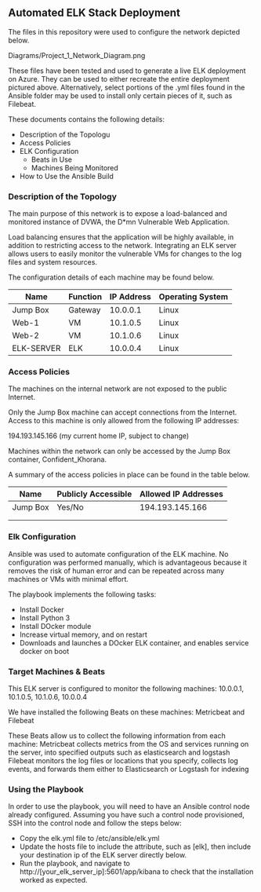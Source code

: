 ## Automated ELK Stack Deployment

The files in this repository were used to configure the network depicted below.

Diagrams/Project_1_Network_Diagram.png

These files have been tested and used to generate a live ELK deployment on Azure. They can be used to either recreate the entire deployment pictured above. Alternatively, select portions of the .yml files found in the Ansible folder may be used to install only certain pieces of it, such as Filebeat.

These documents contains the following details:
- Description of the Topologu
- Access Policies
- ELK Configuration
  - Beats in Use
  - Machines Being Monitored
- How to Use the Ansible Build


### Description of the Topology

The main purpose of this network is to expose a load-balanced and monitored instance of DVWA, the D*mn Vulnerable Web Application.

Load balancing ensures that the application will be highly available, in addition to restricting access to the network.
Integrating an ELK server allows users to easily monitor the vulnerable VMs for changes to the log files and system resources.

The configuration details of each machine may be found below.

| Name     | Function | IP Address | Operating System |
|----------|----------|------------|------------------|
| Jump Box | Gateway  | 10.0.0.1   | Linux            |
| Web-1    | VM       | 10.1.0.5   | Linux            |
| Web-2    | VM       | 10.1.0.6   | Linux            |
|ELK-SERVER| ELK      | 10.0.0.4   | Linux            |

### Access Policies

The machines on the internal network are not exposed to the public Internet. 

Only the Jump Box machine can accept connections from the Internet. Access to this machine is only allowed from the following IP addresses:

194.193.145.166 (my current home IP, subject to change)

Machines within the network can only be accessed by the Jump Box container, Confident_Khorana.

A summary of the access policies in place can be found in the table below.

| Name     | Publicly Accessible | Allowed IP Addresses |
|----------|---------------------|----------------------|
| Jump Box | Yes/No              | 194.193.145.166      |
|          |                     |                      |
|          |                     |                      |

### Elk Configuration

Ansible was used to automate configuration of the ELK machine. No configuration was performed manually, which is advantageous because it removes the risk of human error and can be repeated across many machines or VMs with minimal effort.

The playbook implements the following tasks:
- Install Docker
- Install Python 3
- Install DOcker module
- Increase virtual memory, and on restart
- Downloads and launches a DOcker ELK container, and enables service docker on boot

### Target Machines & Beats
This ELK server is configured to monitor the following machines:
10.0.0.1, 10.1.0.5, 10.1.0.6, 10.0.0.4

We have installed the following Beats on these machines:
Metricbeat and Filebeat

These Beats allow us to collect the following information from each machine:
Metricbeat collects metrics from the OS and services running on the server, into specified outputs such as elasticsearch and logstash
Filebeat monitors the log files or locations that you specify, collects log events, and forwards them either to Elasticsearch or Logstash for indexing

### Using the Playbook
In order to use the playbook, you will need to have an Ansible control node already configured. Assuming you have such a control node provisioned, SSH into the control node and follow the steps below:
- Copy the elk.yml file to /etc/ansible/elk.yml
- Update the hosts file to include the attribute, such as [elk], then include your destination ip of the ELK server directly below.
- Run the playbook, and navigate to http://[your_elk_server_ip]:5601/app/kibana to check that the installation worked as expected.
